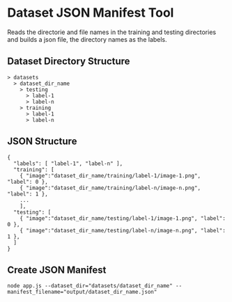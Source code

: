 # Dataset JSON Manifest Tool

Reads the directorie and file names in the training and testing directories and builds a json file, the directory names as the labels.

## Dataset Directory Structure
```
> datasets
  > dataset_dir_name
    > testing
      > label-1
      > label-n
    > training
      > label-1
      > label-n
```


## JSON Structure
```
{
  "labels": [ "label-1", "label-n" ],
  "training": [
    { "image":"dataset_dir_name/training/label-1/image-1.png", "label": 0 },
    { "image":"dataset_dir_name/training/label-n/image-n.png", "label": 1 },
    ...
    ],
  "testing": [
    { "image":"dataset_dir_name/testing/label-1/image-1.png", "label": 0 },
    { "image":"dataset_dir_name/testing/label-n/image-n.png", "label": 1 },
  ]
}
```

## Create JSON Manifest
```
node app.js --dataset_dir="datasets/dataset_dir_name" --manifest_filename="output/dataset_dir_name.json"
```